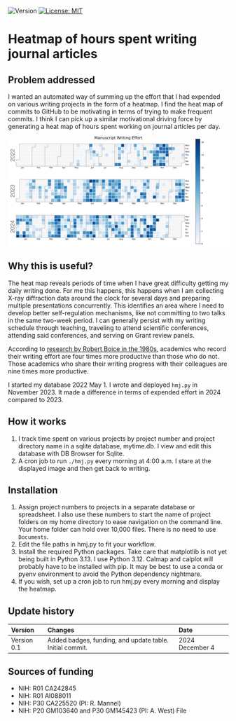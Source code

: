 ![Version](https://img.shields.io/static/v1?label=writing-time-spent-heatmap&message=0.1&color=brightcolor)
[![License: MIT](https://img.shields.io/badge/License-MIT-blue.svg)](https://opensource.org/licenses/MIT)

# Heatmap of hours spent writing journal articles

## Problem addressed

I wanted an automated way of summing up the effort that I had expended on various writing projects in the form of a heatmap.
I find the heat map of commits to GitHub to be motivating in terms of trying to make frequent commits.
I think I can pick up a similar motivational driving force by generating a heat map of hours spent working on journal articles per day.

![hmj.png](./images/hmj.png)

## Why this is useful?

The heat map reveals periods of time when I have great difficulty getting my daily writing done.
For me this happens, this happens when I am collecting X-ray diffraction data around the clock for several days and preparing multiple presentations concurrently.
This identifies an area where I need to develop better self-regulation mechanisms, like not committing to two talks in the same two-week period.
I can generally persist with my writing schedule through teaching, traveling to attend scientific conferences, attending said conferences, and serving on Grant review panels.

According to [research by Robert Boice in the 1980s](https://www.sciencedirect.com/science/article/abs/pii/0005796789901447), academics who record their writing effort are four times more productive than those who do not.
Those academics who share their writing progress with their colleagues are nine times more productive.

I started my database 2022 May 1. 
I wrote and deployed `hmj.py` in November 2023.
It made a difference in terms of expended effort in 2024 compared to 2023.


## How it works

1. I track time spent on various projects by project number and project directory name in a sqlite database, mytime.db. I view and edit this database with DB Browser for Sqlite.
2. A cron job to run `./hmj.py` every morning at 4:00 a.m. I stare at the displayed image and then get back to writing.

## Installation

1. Assign project numbers to projects in a separate database or spreadsheet. I also use these numbers to start the name of project folders on my home directory to ease navigation on the command line. Your home folder can hold over 10,000 files. There is no need to use `Documents`.
2. Edit the file paths in hmj.py to fit your workflow.
3. Install the required Python packages. Take care that matplotlib is not yet being built in Python 3.13. I use Python 3.12. Calmap and calplot will probably have to be installed with pip. It may be best to use a conda or pyenv environment to avoid the Python dependency nightmare.
4. If you wish, set up a cron job to run hmj.py every morning and display the heatmap.


## Update history

|Version      | Changes                                                                                                                                  | Date                 |
|:-----------|:------------------------------------------------------------------------------------------------------------------------------------------|:---------------------|
| Version 0.1 |   Added badges, funding, and update table.  Initial commit.                                                                              | 2024 December 4      |

## Sources of funding

- NIH: R01 CA242845
- NIH: R01 AI088011
- NIH: P30 CA225520 (PI: R. Mannel)
- NIH: P20 GM103640 and P30 GM145423 (PI: A. West)
File

